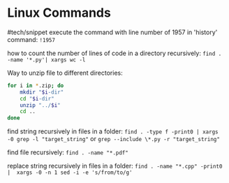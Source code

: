 # Linux Commands
#tech/snippet
execute the command with line number of 1957 in 'history' command:
`!1957`

how to count the number of lines of code in a directory recursively:
`find . -name '*.py'| xargs wc -l`

Way to unzip file to different directories:
``` bash
for i in *.zip; do 
	mkdir "$i-dir" 
	cd "$i-dir" 
	unzip "../$i" 
	cd ..
done
```

find string recursively in files in a folder:
`find . -type f -print0 | xargs -0 grep -l "target_string"` or `grep --include \*.py -r "target_string"`

find file recursively:
`find . -name "*.pdf"`

replace string recursively in files in a folder:
`find . -name "*.cpp" -print0 |  xargs -0 -n 1 sed -i -e 's/from/to/g'`
